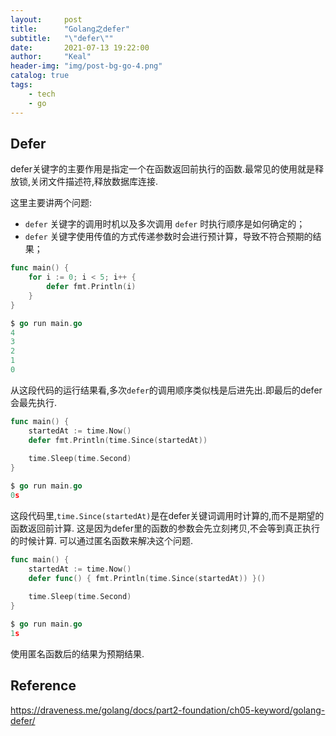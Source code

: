```yaml
---
layout:     post
title:      "Golang之defer"
subtitle:   "\"defer\""
date:       2021-07-13 19:22:00
author:     "Keal"
header-img: "img/post-bg-go-4.png"
catalog: true
tags:
    - tech
    - go
---
```


## Defer

defer关键字的主要作用是指定一个在函数返回前执行的函数.最常见的使用就是释放锁,关闭文件描述符,释放数据库连接.

这里主要讲两个问题:

- `defer` 关键字的调用时机以及多次调用 `defer` 时执行顺序是如何确定的；
- `defer` 关键字使用传值的方式传递参数时会进行预计算，导致不符合预期的结果；



```go
func main() {
	for i := 0; i < 5; i++ {
		defer fmt.Println(i)
	}
}

$ go run main.go
4
3
2
1
0
```

从这段代码的运行结果看,多次`defer`的调用顺序类似栈是后进先出.即最后的defer会最先执行.

```go
func main() {
	startedAt := time.Now()
	defer fmt.Println(time.Since(startedAt))
	
	time.Sleep(time.Second)
}

$ go run main.go
0s
```

这段代码里,`time.Since(startedAt)`是在defer关键词调用时计算的,而不是期望的函数返回前计算. 这是因为defer里的函数的参数会先立刻拷贝,不会等到真正执行的时候计算. 可以通过匿名函数来解决这个问题.

```go
func main() {
	startedAt := time.Now()
	defer func() { fmt.Println(time.Since(startedAt)) }()
	
	time.Sleep(time.Second)
}

$ go run main.go
1s
```

使用匿名函数后的结果为预期结果.



## Reference

https://draveness.me/golang/docs/part2-foundation/ch05-keyword/golang-defer/